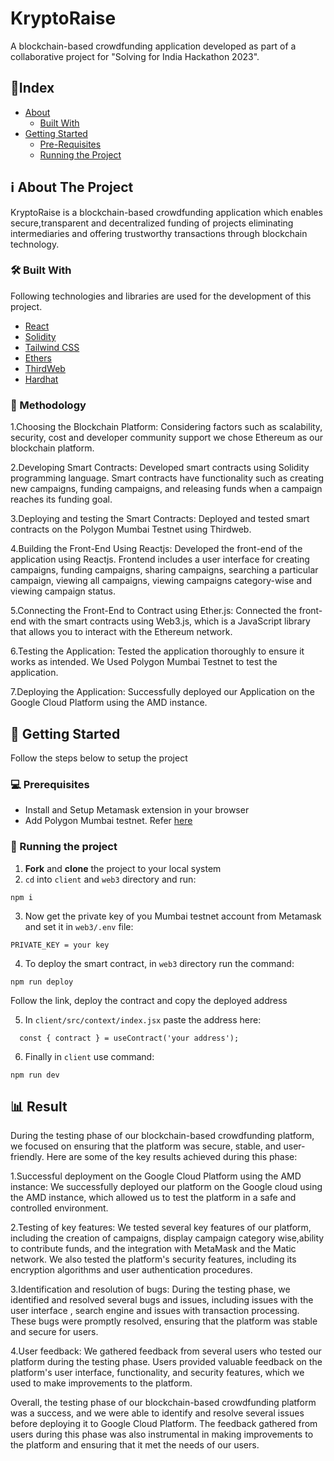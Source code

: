 
# KryptoRaise

 A blockchain-based crowdfunding application developed as part of a collaborative project for "Solving for India
Hackathon 2023".
## 📄Index

- [About](#ℹ️-about-the-project)
  - [Built With](#🛠️-built-with)
- [Getting Started](#📌-getting-started)
  - [Pre-Requisites](#💻-prerequisites)
  - [Running the Project](#🤖-running-the-project)


 ## ℹ️ About The Project

 KryptoRaise is a blockchain-based crowdfunding application which enables secure,transparent and decentralized funding of projects eliminating intermediaries and offering trustworthy transactions through blockchain technology.


### 🛠️ Built With

Following technologies and libraries are used for the development of this project.

- [React](https://reactjs.org/)
- [Solidity](https://soliditylang.org/)
- [Tailwind CSS](https://tailwindcss.com/)
- [Ethers](https://ethers.org/)
- [ThirdWeb](https://thirdweb.com/)
- [Hardhat](https://hardhat.org/)

### 🤔 Methodology

1.Choosing the Blockchain Platform: Considering factors such as scalability, security, cost and developer community support we chose Ethereum as our blockchain platform.

2.Developing Smart Contracts: Developed smart contracts using Solidity programming language. Smart contracts have functionality such as creating new campaigns, funding campaigns, and releasing funds when a campaign reaches its funding goal.

3.Deploying and testing the Smart Contracts: Deployed and tested smart contracts on the Polygon Mumbai Testnet using Thirdweb. 

4.Building the Front-End Using Reactjs: Developed the front-end of the application using Reactjs. Frontend includes a user interface for creating campaigns, funding campaigns, sharing campaigns, searching a particular campaign, viewing all campaigns,  viewing campaigns category-wise  and viewing campaign status.

5.Connecting the Front-End to Contract using Ether.js: Connected the front-end with the smart contracts using Web3.js, which is a JavaScript library that allows you to interact with the Ethereum network.

6.Testing the Application: Tested the application thoroughly to ensure it works as intended. We Used  Polygon Mumbai Testnet to test the application.

7.Deploying the Application: Successfully deployed our Application on the Google Cloud Platform using the AMD instance.



## 📌 Getting Started

Follow the steps below to setup the project

### 💻 Prerequisites

- Install and Setup Metamask extension in your browser
- Add Polygon Mumbai testnet. Refer [here](https://medium.com/stakingbits/how-to-connect-polygon-mumbai-testnet-to-metamask-fc3487a3871f) 

### 🤖 Running the project


1. **Fork** and **clone** the project to your local system
2.  `cd` into `client` and `web3` directory and run:

```
npm i
```

3. Now get the private key of you Mumbai testnet account from Metamask and set it in `web3/.env` file:
```
PRIVATE_KEY = your key
```
4. To deploy the smart contract, in `web3` directory run the command:
```
npm run deploy
```
Follow the link, deploy the contract and copy the deployed address

5. In `client/src/context/index.jsx` paste the address here:

```
  const { contract } = useContract('your address');
```
6. Finally in `client` use command:
```
npm run dev
```

## 📊 Result
During the testing phase of our blockchain-based crowdfunding platform, we focused on ensuring that the platform was secure, stable, and user-friendly. Here are some of the key results achieved during this phase:

1.Successful deployment on the Google Cloud Platform using the  AMD instance: We successfully deployed our platform on the Google cloud using the AMD instance, which allowed us to test the platform in a safe and controlled environment.

2.Testing of key features: We tested several key features of our platform, including the creation of campaigns, display campaign category wise,ability to contribute funds, and the integration with MetaMask and the Matic network. We also tested the platform's security features, including its encryption algorithms and user authentication procedures.

3.Identification and resolution of bugs: During the testing phase, we identified and resolved several bugs and issues, including issues with the user interface , search engine and issues with transaction processing. These bugs were promptly resolved, ensuring that the platform was stable and secure for users.

4.User feedback: We gathered feedback from several users who tested our platform during the testing phase. Users provided valuable feedback on the platform's user interface, functionality, and security features, which we used to make improvements to the platform.

Overall, the testing phase of our blockchain-based crowdfunding platform was a success, and we were able to identify and resolve several issues before deploying it to Google Cloud Platform. The feedback gathered from users during this phase was also instrumental in making improvements to the platform and ensuring that it met the needs of our users.








 

 

